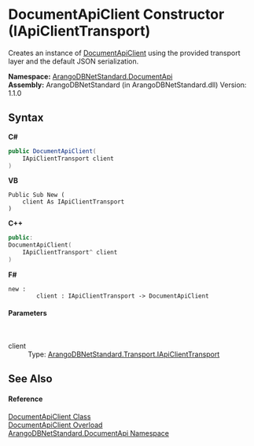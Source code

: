 # DocumentApiClient Constructor (IApiClientTransport)
 

Creates an instance of <a href="cd42246b-93a7-65bc-606d-b54b1f465670">DocumentApiClient</a> using the provided transport layer and the default JSON serialization.

**Namespace:**&nbsp;<a href="927cb31f-380a-2bf4-a1ca-09ab720e232b">ArangoDBNetStandard.DocumentApi</a><br />**Assembly:**&nbsp;ArangoDBNetStandard (in ArangoDBNetStandard.dll) Version: 1.1.0

## Syntax

**C#**<br />
``` C#
public DocumentApiClient(
	IApiClientTransport client
)
```

**VB**<br />
``` VB
Public Sub New ( 
	client As IApiClientTransport
)
```

**C++**<br />
``` C++
public:
DocumentApiClient(
	IApiClientTransport^ client
)
```

**F#**<br />
``` F#
new : 
        client : IApiClientTransport -> DocumentApiClient
```


#### Parameters
&nbsp;<dl><dt>client</dt><dd>Type: <a href="195ac3ac-9de2-b86f-d7e0-b5076c107a46">ArangoDBNetStandard.Transport.IApiClientTransport</a><br /></dd></dl>

## See Also


#### Reference
<a href="cd42246b-93a7-65bc-606d-b54b1f465670">DocumentApiClient Class</a><br /><a href="8dfdd5c7-5707-b21d-95c7-6be19044d637">DocumentApiClient Overload</a><br /><a href="927cb31f-380a-2bf4-a1ca-09ab720e232b">ArangoDBNetStandard.DocumentApi Namespace</a><br />